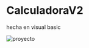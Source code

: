 # CalculadoraV2
hecha en visual basic 

![proyecto](https://raw.githubusercontent.com/FapCod/CalculadoraV2/Captura.PNG)


